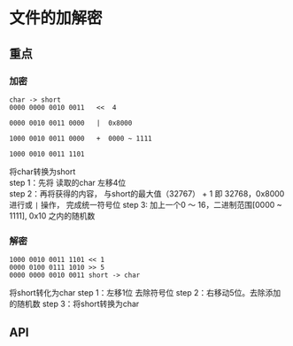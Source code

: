 文件的加解密
===

## 重点
### 加密
```
char -> short
0000 0000 0010 0011   <<  4

0000 0010 0011 0000   |  0x8000

1000 0010 0011 0000   +  0000 ~ 1111

1000 0010 0011 1101
```
将char转换为short   
step 1：先将 读取的char 左移4位    
step 2：再将获得的内容， 与short的最大值（32767） + 1 即 32768，0x8000 进行或 `|` 操作， 完成统一符号位
step 3: 加上一个0 ～ 16，二进制范围[0000 ~ 1111], 0x10 之内的随机数

### 解密
```
1000 0010 0011 1101 << 1
0000 0100 0111 1010 >> 5
0000 0000 0010 0011 short -> char
```
将short转化为char
step 1：左移1位 去除符号位
step 2：右移动5位。去除添加的随机数
step 3：将short转换为char

## API